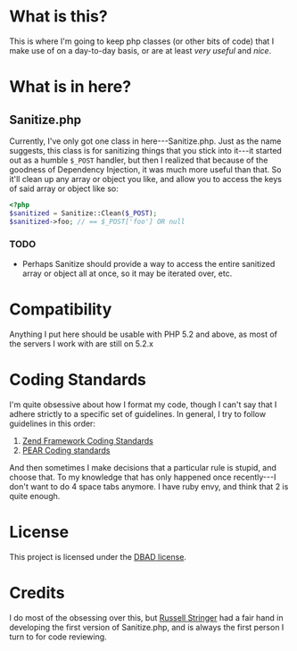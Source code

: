 What is this?
=============
This is where I'm going to keep php classes (or other bits of code) that I make use of on a day-to-day basis, or are at least *very useful* and *nice*.

What is in here?
================
Sanitize.php
------------
Currently, I've only got one class in here---Sanitize.php.  Just as the name suggests, this class is for sanitizing things that you stick into it---it started out as a humble `$_POST` handler, but then I realized that because of the goodness of Dependency Injection, it was much more useful than that.  So it'll clean up any array or object you like, and allow you to access the keys of said array or object like so:

```php
<?php
$sanitized = Sanitize::Clean($_POST);
$sanitized->foo; // == $_POST['foo'] OR null
```

### TODO
* Perhaps Sanitize should provide a way to access the entire sanitized array or object all at once, so it may be iterated over, etc.

Compatibility
=============
Anything I put here should be usable with PHP 5.2 and above, as most of the servers I work with are still on 5.2.x

Coding Standards
================
I'm quite obsessive about how I format my code, though I can't say that I adhere strictly to a specific set of guidelines.  In general, I try to follow guidelines in this order:

1. [Zend Framework Coding Standards](http://framework.zend.com/manual/en/coding-standard.html)
2. [PEAR Coding standards](http://pear.php.net/manual/en/standards.php)

And then sometimes I make decisions that a particular rule is stupid, and choose that.  To my knowledge that has only happened once recently---I don't want to do 4 space tabs anymore.  I have ruby envy, and think that 2 is quite enough.

License
=======
This project is licensed under the [DBAD license](http://dbad-license.org/license).

Credits
=======
I do most of the obsessing over this, but [Russell Stringer](https://github.com/Feodoric) had a fair hand in developing the first version of Sanitize.php, and is always the first person I turn to for code reviewing.
